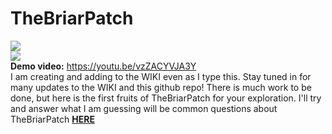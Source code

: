 # TheBriarPatch

<img src="https://github.com/musicmancorley/TheBriarPatch/blob/master/images/thebriarpatch.png?raw=true"><br>
<img src="https://github.com/musicmancorley/TheBriarPatch/blob/master/images/briar2.png?raw=true"><br>
<b>Demo video:</b> https://youtu.be/vzZACYVJA3Y
<br>
I am creating and adding to the WIKI even as I type this.  Stay tuned in for many updates to the WIKI and this github repo!
There is much work to be done, but here is the first fruits of TheBriarPatch for your exploration.  I'll try and answer what I am guessing will be common questions about TheBriarPatch [**HERE**](https://github.com/musicmancorley/TheBriarPatch/wiki/CommonQuestions)
